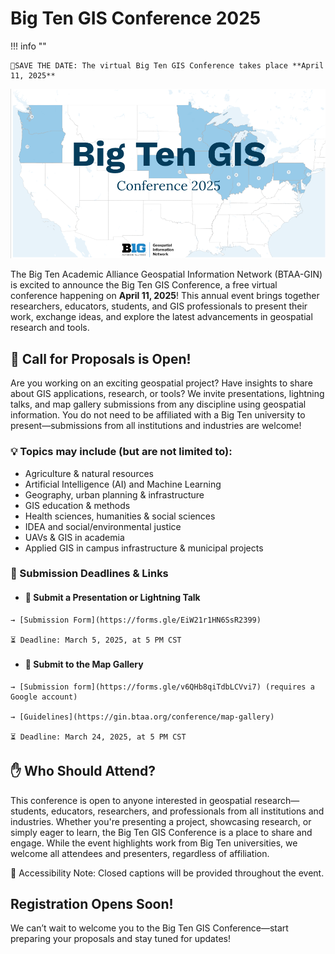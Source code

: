 # Big Ten GIS Conference 2025

!!! info ""

	📍SAVE THE DATE: The virtual Big Ten GIS Conference takes place **April 11, 2025**

![](conference-image.png)

The Big Ten Academic Alliance Geospatial Information Network (BTAA-GIN) is excited to announce the Big Ten GIS Conference, a free virtual conference happening on **April 11, 2025**! This annual event brings together researchers, educators, students, and GIS professionals to present their work, exchange ideas, and explore the latest advancements in geospatial research and tools.

## 📢 Call for Proposals is Open!

Are you working on an exciting geospatial project? Have insights to share about GIS applications, research, or tools? We invite presentations, lightning talks, and map gallery submissions from any discipline using geospatial information. You do not need to be affiliated with a Big Ten university to present—submissions from all institutions and industries are welcome!

### 💡 Topics may include (but are not limited to):

* Agriculture & natural resources
* Artificial Intelligence (AI) and Machine Learning
* Geography, urban planning & infrastructure
* GIS education & methods
* Health sciences, humanities & social sciences
* IDEA and social/environmental justice
* UAVs & GIS in academia
* Applied GIS in campus infrastructure & municipal projects

### 📝 Submission Deadlines & Links

<div class="grid cards" markdown>

-    #### 🔹 Submit a Presentation or Lightning Talk

    → [Submission Form](https://forms.gle/EiW21r1HN6SsR2399)
    
    ⏳ Deadline: March 5, 2025, at 5 PM CST
    
-    #### 🔹 Submit to the Map Gallery

    → [Submission form](https://forms.gle/v6QHb8qiTdbLCVvi7) (requires a Google account)
    
    → [Guidelines](https://gin.btaa.org/conference/map-gallery)
    
    ⏳ Deadline: March 24, 2025, at 5 PM CST

</div>


## ✋ Who Should Attend?

This conference is open to anyone interested in geospatial research—students, educators, researchers, and professionals from all institutions and industries. Whether you're presenting a project, showcasing research, or simply eager to learn, the Big Ten GIS Conference is a place to share and engage. While the event highlights work from Big Ten universities, we welcome all attendees and presenters, regardless of affiliation.
 
📢 Accessibility Note: Closed captions will be provided throughout the event.

## Registration Opens Soon!

We can’t wait to welcome you to the Big Ten GIS Conference—start preparing your proposals and stay tuned for updates!
